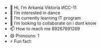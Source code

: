 - 👋 Hi, I’m Arkania Viktoria ИСС-11
- 👀 I’m interested in dance
- 🌱 I’m currently learning IT program
- 💞️ I’m looking to collaborate on i dont know
- 📫 How to reach me 89267691269
- 😄 Pronouns: 1
- ⚡ Fun fact: 

<!---
Arkashhaa/Arkashhaa is a ✨ special ✨ repository because its `README.md` (this file) appears on your GitHub profile.
You can click the Preview link to take a look at your changes.
--->
